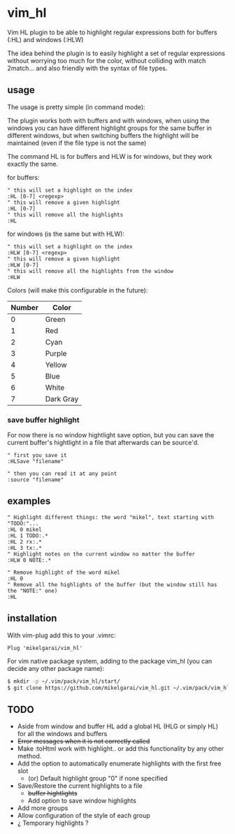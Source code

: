 # vim_hl

Vim HL plugin to be able to highlight regular expressions both for buffers (:HL) and windows (:HLW)

The idea behind the plugin is to easily highlight a set of regular expressions without worrying too
much for the color, without colliding with match 2match... and also friendly with the syntax of file 
types.

## usage

The usage is pretty simple (in command mode):

The plugin works both with buffers and with windows, when using the windows you can have different
highlight groups for the same buffer in different windows, but when switching buffers the highlight
will be maintained (even if the file type is not the same)

The command HL is for buffers and HLW is for windows, but they work exactly the same.

for buffers: 

```vi
" this will set a highlight on the index
:HL [0-7] <regexp>
" this will remove a given highlight
:HL [0-7]
" this will remove all the highlights
:HL
```

for windows (is the same but with HLW): 

```vi
" this will set a highlight on the index
:HLW [0-7] <regexp>
" this will remove a given highlight
:HLW [0-7]
" this will remove all the highlights from the window
:HLW
```

Colors (will make this configurable in the future):

|Number | Color |
|-------|-------|
|0 | Green  |
|1 | Red |
|2 | Cyan |
|3 | Purple |
|4 | Yellow |
|5 | Blue |
|6 | White |
|7 | Dark Gray |

### save buffer highlight

For now there is no window hightlight save option, but you can save the current
buffer's hightlight in a file that afterwards can be source'd.

```vi 
" first you save it
:HLSave "filename"

" then you can read it at any point
:source "filename"
```


## examples

```vi
" Highlight different things: the word "mikel", text starting with "TODO:"...
:HL 0 mikel
:HL 1 TODO:.*
:HL 2 rx:.*
:HL 3 tx:.*
" Highlight notes on the current window no matter the buffer
:HLW 0 NOTE:.*

" Remove highlight of the word mikel
:HL 0
" Remove all the highlights of the buffer (but the window still has the "NOTE:" one)
:HL
```

## installation

With vim-plug add this to your .vimrc:
```vi 
Plug 'mikelgarai/vim_hl'
```

For vim native package system, adding to the package vim_hl (you can decide any other package name):

```sh
$ mkdir -p ~/.vim/pack/vim_hl/start/
$ git clone https://github.com/mikelgarai/vim_hl.git ~/.vim/pack/vim_hl/start/vim_hl
```
## TODO

* Aside from window and buffer HL add a global HL (HLG or simply HL) for all the windows and buffers
* ~~Error messages when it is not correctly called~~
* Make :toHtml work with highlight.. or add this functionality by any other method.
* Add the option to automatically enumerate highlights with the first free slot
    * (or) Default highlight group "0" if none specified
* Save/Restore the current highlights to a file
  * ~~buffer hightlights~~
  * Add option to save window highlights
* Add more groups
* Allow configuration of the style of each group
* ¿ Temporary highlights ?
